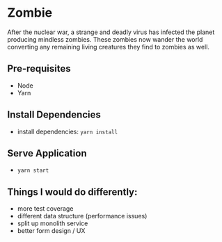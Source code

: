 # Zombie
After the nuclear war, a strange and deadly virus has infected the planet producing mindless
zombies. These zombies now wander the world converting any remaining living creatures
they find to zombies as well.

## Pre-requisites

- Node
- Yarn

## Install Dependencies

- install dependencies: `yarn install`

## Serve Application

- `yarn start`

## Things I would do differently:

- more test coverage
- different data structure (performance issues)
- split up monolith service
- better form design / UX

